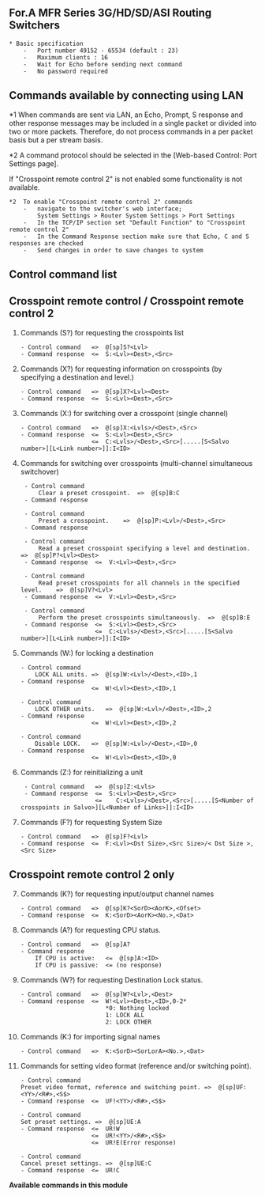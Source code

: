 ##  For.A MFR Series 3G/HD/SD/ASI Routing Switchers

    * Basic specification
        -   Port number 49152 - 65534 (default : 23)
        -   Maximum clients : 16
        -   Wait for Echo before sending next command
        -   No password required
        
##  Commands available by connecting using LAN

*1 When commands are sent via LAN, an Echo, Prompt, S response and other response messages may be included in a single packet or divided into two or more packets. Therefore, do not process commands in a per packet basis but a per stream basis.

*2 A command protocol should be selected in the [Web-based Control: Port Settings page]. 

If "Crosspoint remote control 2" is not enabled some functionality is not available.

    *2  To enable "Crosspoint remote control 2" commands
        -   navigate to the switcher's web interface;
            System Settings > Router System Settings > Port Settings
        -   In the TCP/IP section set "Default Function" to "Crosspoint remote control 2"
        -   In the Command Response section make sure that Echo, C and S responses are checked
        -   Send changes in order to save changes to system

##  Control command list

##  Crosspoint remote control / Crosspoint remote control 2 
 
1)  Commands (S?) for requesting the crosspoints list

        - Control command   =>  @[sp]S?<Lvl>
        - Command response  <=  S:<Lvl><Dest>,<Src>
 
2)  Commands (X?) for requesting information on crosspoints (by specifying a destination and level.)

        - Control command   =>  @[sp]X?<Lvl><Dest>
        - Command response  <=  S:<Lvl><Dest>,<Src>

3)  Commands (X:) for switching over a crosspoint (single channel)

        - Control command   =>  @[sp]X:<Lvls>/<Dest>,<Src>
        - Command response  <=  S:<Lvl><Dest>,<Src>
                            <=  C:<Lvls>/<Dest>,<Src>[.....[S<Salvo number>][L<Link number>]]:I<ID>

4) Commands for switching over crosspoints (multi-channel simultaneous switchover)

        - Control command 
            Clear a preset crosspoint.  =>  @[sp]B:C        
        - Command response

        - Control command 
            Preset a crosspoint.    =>  @[sp]P:<Lvl>/<Dest>,<Src>     
        - Command response
    
        - Control command 
            Read a preset crosspoint specifying a level and destination.    =>  @[sp]P?<Lvl><Dest>    
        - Command response  <=  V:<Lvl><Dest>,<Src>

        - Control command 
            Read preset crosspoints for all channels in the specified level.    =>  @[sp]V?<Lvl>    
        - Command response  <=  V:<Lvl><Dest>,<Src>

        - Control command 
            Perform the preset crosspoints simultaneously.  =>  @[sp]B:E 
        - Command response  <=  S:<Lvl><Dest>,<Src>
                            <=  C:<Lvls>/<Dest>,<Src>[.....[S<Salvo number>][L<Link number>]]:I<ID>

5)  Commands (W:) for locking a destination

        - Control command 
            LOCK ALL units. =>  @[sp]W:<Lvl>/<Dest>,<ID>,1
        - Command response
                            <=  W!<Lvl><Dest>,<ID>,1
    
        - Control command 
            LOCK OTHER units.   =>  @[sp]W:<Lvl>/<Dest>,<ID>,2
        - Command response
                            <=  W!<Lvl><Dest>,<ID>,2

        - Control command 
            Disable LOCK.   =>  @[sp]W:<Lvl>/<Dest>,<ID>,0
        - Command response
                            <=  W!<Lvl><Dest>,<ID>,0

6) Commands (Z:) for reinitializing a unit
            
        - Control command   =>  @[sp]Z:<Lvls>
        - Command response  <=  S:<Lvl><Dest>,<Src> 
                            <=    C:<Lvls>/<Dest>,<Src>[.....[S<Number of crosspoints in Salvo>][L<Number of Links>]]:I<ID>

11) Commands (F?) for requesting System Size
            
        - Control command   =>  @[sp]F?<Lvl>
        - Command response  <=  F:<Lvl><Dst Size>,<Src Size>/< Dst Size >,<Src Size>

##  Crosspoint remote control 2 only

7)  Commands (K?) for requesting input/output channel names

        - Control command   =>  @[sp]K?<SorD><AorK>,<Ofset>
        - Command response  <=  K:<SorD><AorK><No.>,<Dat>
 
8)  Commands (A?) for requesting CPU status.

        - Control command   =>  @[sp]A?
        - Command response  
            If CPU is active:   <=  @[sp]A:<ID>
            If CPU is passive:  <= (no response) 
 
9)  Commands (W?) for requesting Destination Lock status.

        - Control command   =>  @[sp]W?<Lvl>,<Dest>
        - Command response  <=  W!<Lvl><Dest>,<ID>,0-2* 
                                *0: Nothing locked
                                1: LOCK ALL
                                2: LOCK OTHER
 
10) Commands (K:) for importing signal names

        - Control command   =>  K:<SorD><SorLorA><No.>,<Dat>

12) Commands for setting video format (reference and/or switching point).

        - Control command   
        Preset video format, reference and switching point. =>  @[sp]UF:<YY>/<R#>,<S$>
        - Command response  <=  UF!<YY>/<R#>,<S$>

        - Control command   
        Set preset settings. =>  @[sp]UE:A
        - Command response  <=  UR!W
                            <=  UR!<YY>/<R#>,<S$>
                            <=  UR!E(Error response)

        - Control command   
        Cancel preset settings. =>  @[sp]UE:C
        - Command response  <=  UR!C

**Available commands in this module**

